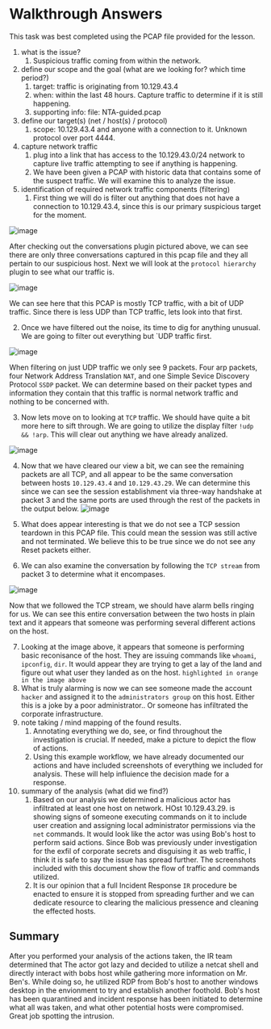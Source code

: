 # Walkthrough Answers

This task was best completed using the PCAP file provided for the lesson. 

1. what is the issue?
   1. Suspicious traffic coming from within the network. 
2. define our scope and the goal (what are we looking for? which time period?)
   1. target: traffic is originating from 10.129.43.4
   2. when: within the last 48 hours. Capture traffic to determine if it is still happening.
   3. supporting info: file: NTA-guided.pcap
3. define our target(s) (net / host(s) / protocol)
   1. scope: 10.129.43.4 and anyone with a connection to it. Unknown protocol over port 4444.
4. capture network traffic
   1. plug into a link that has access to the 10.129.43.0/24 network to capture live traffic attempting to see if anything is happening. 
   2. We have been given a PCAP with historic data that contains some of the suspect traffic. We will examine this to analyze the issue.
5. identification of required network traffic components (filtering)
   1. First thing we will do is filter out anything that does not have a connection to 10.129.43.4, since this is our primary suspicious target for the moment.

![image](/storage/modules/81/guided-conversations.png)

After checking out the conversations plugin pictured above, we can see there are only three conversations captured in this pcap file and they all pertain to our suspicious host. Next we will look at the `protocol hierarchy` plugin to see what our traffic is. 

![image](/storage/modules/81/guided-proto.png)

We can see here that this PCAP is mostly TCP traffic, with a bit of UDP traffic. Since there is less UDP than TCP traffic, lets look into that first. 

   2. Once we have filtered out the noise, its time to dig for anything unusual. We are going to filter out everything but `UDP traffic first.

![image](/storage/modules/81/guided-udp.png)

When filtering on just UDP traffic we only see 9 packets. Four arp packets, four Network Address Translation `NAT`, and one Simple Sevice Discovery Protocol `SSDP` packet. We can determine based on their packet types and information they contain that this traffic is normal network traffic and nothing to be concerned with. 

   3. Now lets move on to looking at `TCP` traffic. We should have quite a bit more here to sift through. We are going to utilize the display filter `!udp && !arp`. This will clear out anything we have already analized. 

![image](/storage/modules/81/guided-tcp.png)

   4. Now that we have cleared our view a bit, we can see the remaining packets are all TCP, and all appear to be the same conversation between hosts `10.129.43.4` and `10.129.43.29`. We can determine this since we can see the session establishment via three-way handshake at packet 3 and the same ports are used through the rest of the packets in the output below.
![image](/storage/modules/81/guided-handshake.png)   
   
   5. What does appear interesting is that we do not see a TCP session teardown in this PCAP file. This could mean the session was still active and not terminated. We believe this to be true since we do not see any Reset packets either.
   6. We can also examine the conversation by following the `TCP stream` from packet 3 to determine what it encompases.
   
![image](/storage/modules/81/guided-stream.png)

Now that we followed the TCP stream, we should have alarm bells ringing for us. We can see this entire conversation between the two hosts in plain text and it appears that someone was performing several different actions on the host.

   7. Looking at the image above, it appears that someone is performing basic reconisance of the host. They are issuing commands like `whoami`, `ipconfig`, `dir`. It would appear they are trying to get a lay of the land and figure out what user they landed as on the host. `highlighted in orange in the image above`
   8. What is truly alarming is now we can see someone made the account `hacker` and assigned it to the `administrators group` on this host. Either this is a joke by a poor administrator.. Or someone has infiltrated the corporate infrastructure. 
6. note taking / mind mapping of the found results.  
   1. Annotating everything we do, see, or find throughout the investigation is crucial. If needed, make a picture to depict the flow of actions.
   2. Using this example workflow, we have already documented our actions and have included screenshots of everything we included for analysis. These will help influience the decision made for a response.
7. summary of the analysis (what did we find?)
   1. Based on our analysis we determined a malicious actor has infiltrated at least one host on network. HOst 10.129.43.29. is showing signs of someone executing commands on it to include user creation and assigning local administrator permissions via the `net` commands. It would look like the actor was using Bob's host to perform said actions. Since Bob was previously under investigation for the exfil of corporate secrets and disguising it as web traffic, I think it is safe to say the issue has spread further. The screenshots included with this document show the flow of traffic and commands utilized.
   2. It is our opinion that a full Incident Response `IR` procedure be enacted to ensure it is stopped from spreading further and we can dedicate resource to clearing the malicious pressence and cleaning the effected hosts.

## Summary
After you performed your analysis of the actions taken, the IR team determined that 
The actor got lazy and decided to utilize a netcat shell and directly interact with bobs host while gathering more information on Mr. Ben's. While doing so, he utilized RDP from Bob's host to another windows desktop in the envionment to try and establish another foothold. Bob's host has been quarantined and incident response has been initiated to determine what all was taken, and what other potential hosts were compromised. Great job spotting the intrusion.